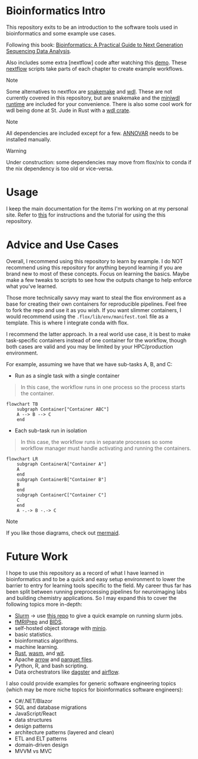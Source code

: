 # Bioinformatics Intro

This repository exits to be an introduction to the software tools used in bioinformatics and some example use cases.

Following this book: [Bioinformatics: A Practical Guide to Next Generation Sequencing Data Analysis](https://www.amazon.com/Bioinformatics-Practical-Generation-Sequencing-Computational/dp/103240891X).

Also includes some extra [nextflow] code after watching this [demo](https://youtube.com/playlist?list=PLPZ8WHdZGxmUVZRUfua8CsjuhjZ96t62R&si=M3ZXUmxhkrRbSohe). These [nextflow](https://www.nextflow.io/) scripts take parts of each chapter to create example workflows.

> [!NOTE]
> Some alternatives to nextflox are [snakemake](https://snakemake.readthedocs.io/en/stable/) and [wdl](https://docs.openwdl.org/). These are not currently covered in this repository, but are snakemake and the [miniwdl runtime](https://github.com/chanzuckerberg/miniwdl) are included for your convenience. There is also some cool work for wdl being done at St. Jude in Rust with a [wdl crate](https://crates.io/crates/wdl).

> [!NOTE]
> All dependencies are included except for a few. [ANNOVAR](https://annovar.openbioinformatics.org/en/latest/user-guide/startup/) needs to be installed manually.

> [!WARNING]
> Under construction: some dependencies may move from flox/nix to conda if the nix dependency is too old or vice-versa.

# Usage

I keep the main documentation for the items I'm working on at my personal site. Refer to [this](https://tshanebuckley.github.io/docs/Bioinformatics/requirements) for instructions and the tutorial for using the this repository.

# Advice and Use Cases

Overall, I recommend using this repository to learn by example. I do NOT recommend using this repository for anything beyond learning if you are brand new to most of these concepts. Focus on learning the basics. Maybe make a few tweaks to scripts to see how the outputs change to help enforce what you've learned.

Those more technically savvy may want to steal the flox environment as a base for creating their own containers
for reproducible pipelines. Feel free to fork the repo and use it as you wish. If you want slimmer containers, I would recommend using the `.flox/lib/env/manifest.toml` file as a template. This is where I integrate conda
with flox.

I recommend the latter approach. In a real world use case, it is best to make task-specific containers instead of one container for the workflow, though both cases are valid and you may be
limited by your HPC/production environment.

For example, assuming we have that we have sub-tasks A, B, and C:

- Run as a single task with a single container

> In this case, the workflow runs in one process so the process starts the container.

```mermaid
flowchart TB
    subgraph Container["Container ABC"]
    A --> B --> C
    end
```

- Each sub-task run in isolation

> In this case, the workflow runs in separate processes so some workflow manager must handle activating and running the containers.

```mermaid
flowchart LR
    subgraph ContainerA["Container A"]
    A
    end
    subgraph ContainerB["Container B"]
    B
    end
    subgraph ContainerC["Container C"]
    C
    end
    A -.-> B -.-> C
```

> [!NOTE]
> If you like those diagrams, check out [mermaid](https://www.mermaidchart.com/).

# Future Work

I hope to use this repository as a record of what I have learned in bioinformatics and to be a quick and easy setup environment to lower the barrier to entry for learning tools specific to the field. My career thus far has been split between running preprocessing pipelines for neuroimaging labs and building chemistry applications. So I may expand this to cover the following topics more in-depth:

- [Slurm](https://slurm.schedmd.com/documentation.html) -> use [this repo](https://github.com/giovtorres/slurm-docker-cluster) to give a quick example on running slurm jobs.
- [fMRIPrep](https://fmriprep.org/en/stable/) and [BIDS](https://bids.neuroimaging.io/).
- self-hosted object storage with [minio](https://min.io/).
- basic statistics.
- bioinformatics algorithms.
- machine learning.
- [Rust](https://www.rust-lang.org/), [wasm](https://webassembly.org/), and [wit](https://component-model.bytecodealliance.org/design/wit.html).
- Apache [arrow](https://arrow.apache.org/) and [parquet files](https://parquet.apache.org/).
- Python, R, and bash scripting.
- Data orchestrators like [dagster](https://dagster.io/) and [airflow](https://airflow.apache.org/).

I also could provide examples for generic software engineering topics (which may be more niche topics for bioinformatics software engineers):

- C#/.NET/Blazor
- SQL and database migrations
- JavaScript/React
- data structures
- design patterns
- architecture patterns (layered and clean)
- ETL and ELT patterns
- domain-driven design
- MVVM vs MVC
